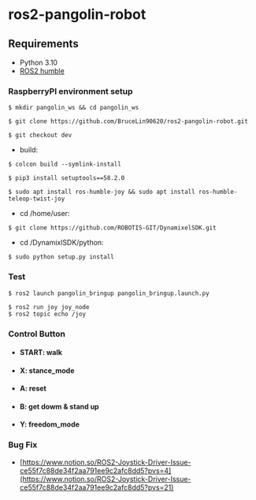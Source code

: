 # ros2-pangolin-robot

## **Requirements**

- Python 3.10
- [ROS2 humble](https://docs.ros.org/en/humble/Installation/Ubuntu-Install-Debians.html)

### RaspberryPI environment setup
```
$ mkdir pangolin_ws && cd pangolin_ws
```
```
$ git clone https://github.com/BruceLin90620/ros2-pangolin-robot.git
```
```
$ git checkout dev
```
- build: 
```
$ colcon build --symlink-install
```
```
$ pip3 install setuptools==58.2.0
```
```
$ sudo apt install ros-humble-joy && sudo apt install ros-humble-teleop-twist-joy
``` 

- cd /home/user: 
```
$ git clone https://github.com/ROBOTIS-GIT/DynamixelSDK.git
```
- cd /DynamixlSDK/python: 
```
$ sudo python setup.py install
```


### Test
```
$ ros2 launch pangolin_bringup pangolin_bringup.launch.py
```
```
$ ros2 run joy joy_node
$ ros2 topic echo /joy
```

### Control Button
* #### START: walk
* #### X: stance_mode
* #### A: reset
* #### B: get dowm & stand up
* #### Y: freedom_mode

### Bug Fix

- [https://www.notion.so/ROS2-Joystick-Driver-Issue-ce55f7c88de34f2aa791ee9c2afc8dd5?pvs=4](https://www.notion.so/ROS2-Joystick-Driver-Issue-ce55f7c88de34f2aa791ee9c2afc8dd5?pvs=21)